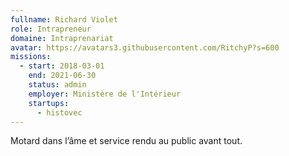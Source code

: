 ```yaml
---
fullname: Richard Violet
role: Intrapreneur
domaine: Intraprenariat
avatar: https://avatars3.githubusercontent.com/RitchyP?s=600
missions:
  - start: 2018-03-01
    end: 2021-06-30
    status: admin
    employer: Ministère de l'Intérieur
    startups:
      - histovec
---
```

Motard dans l’âme et service rendu au public avant tout.